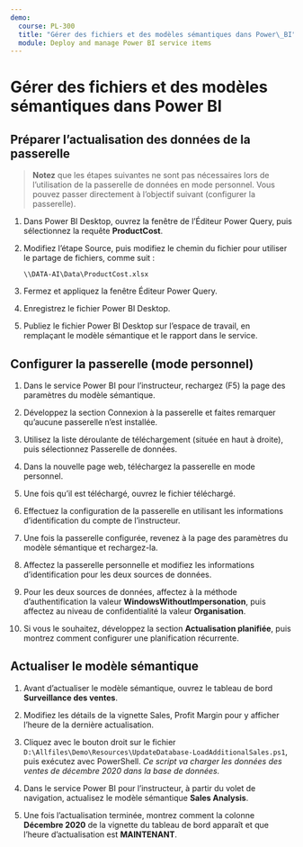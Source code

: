 ```yaml
---
demo:
  course: PL-300
  title: "Gérer des fichiers et des modèles sémantiques dans Power\_BI"
  module: Deploy and manage Power BI service items
---
```

# Gérer des fichiers et des modèles sémantiques dans Power BI

## Préparer l’actualisation des données de la passerelle

> **Notez** que les étapes suivantes ne sont pas nécessaires lors de l’utilisation de la passerelle de données en mode personnel. Vous pouvez passer directement à l’objectif suivant (configurer la passerelle).

1. Dans Power BI Desktop, ouvrez la fenêtre de l’Éditeur Power Query, puis sélectionnez la requête **ProductCost**.

1. Modifiez l’étape Source, puis modifiez le chemin du fichier pour utiliser le partage de fichiers, comme suit :

    `\\DATA-AI\Data\ProductCost.xlsx`

1. Fermez et appliquez la fenêtre Éditeur Power Query.

1. Enregistrez le fichier Power BI Desktop.

1. Publiez le fichier Power BI Desktop sur l’espace de travail, en remplaçant le modèle sémantique et le rapport dans le service.

## Configurer la passerelle (mode personnel)

1. Dans le service Power BI pour l’instructeur, rechargez (F5) la page des paramètres du modèle sémantique.

1. Développez la section Connexion à la passerelle et faites remarquer qu’aucune passerelle n’est installée.

1. Utilisez la liste déroulante de téléchargement (située en haut à droite), puis sélectionnez Passerelle de données.

1. Dans la nouvelle page web, téléchargez la passerelle en mode personnel.

1. Une fois qu’il est téléchargé, ouvrez le fichier téléchargé.

1. Effectuez la configuration de la passerelle en utilisant les informations d’identification du compte de l’instructeur.

1. Une fois la passerelle configurée, revenez à la page des paramètres du modèle sémantique et rechargez-la.

1. Affectez la passerelle personnelle et modifiez les informations d’identification pour les deux sources de données.

1. Pour les deux sources de données, affectez à la méthode d’authentification la valeur **WindowsWithoutImpersonation**, puis affectez au niveau de confidentialité la valeur **Organisation**.

1. Si vous le souhaitez, développez la section **Actualisation planifiée**, puis montrez comment configurer une planification récurrente.

## Actualiser le modèle sémantique

1. Avant d’actualiser le modèle sémantique, ouvrez le tableau de bord **Surveillance des ventes**.

1. Modifiez les détails de la vignette Sales, Profit Margin pour y afficher l’heure de la dernière actualisation.

1. Cliquez avec le bouton droit sur le fichier `D:\Allfiles\Demo\Resources\UpdateDatabase-LoadAdditionalSales.ps1`, puis exécutez avec PowerShell. *Ce script va charger les données des ventes de décembre 2020 dans la base de données.*

1. Dans le service Power BI pour l’instructeur, à partir du volet de navigation, actualisez le modèle sémantique **Sales Analysis**.

1. Une fois l’actualisation terminée, montrez comment la colonne **Décembre 2020** de la vignette du tableau de bord apparaît et que l’heure d’actualisation est **MAINTENANT**.
